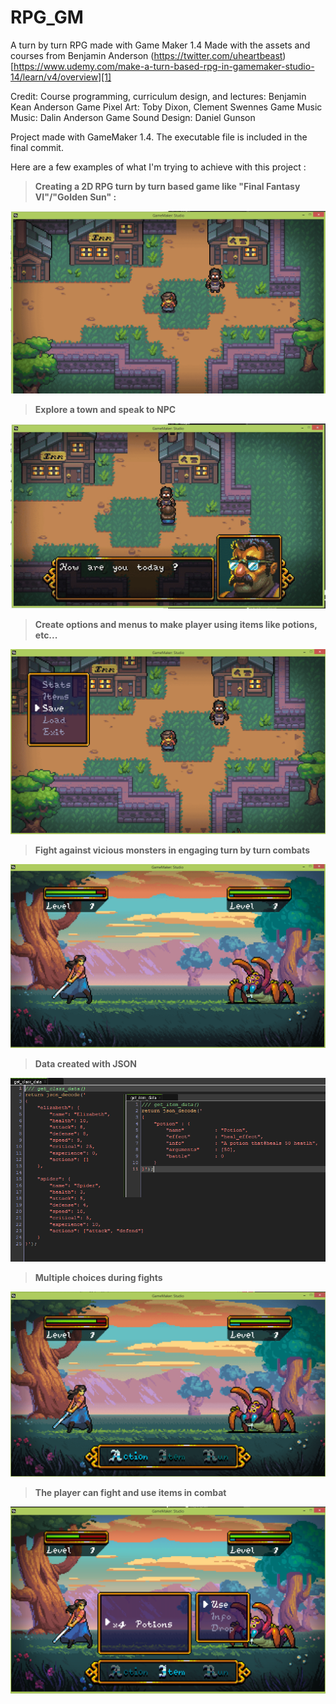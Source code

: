 # RPG_GM
A turn by turn RPG made with Game Maker 1.4
Made with the assets and courses from Benjamin Anderson (https://twitter.com/uheartbeast)
[https://www.udemy.com/make-a-turn-based-rpg-in-gamemaker-studio-14/learn/v4/overview][1]

Credit:
Course programming, curriculum design, and lectures: Benjamin Kean Anderson
Game Pixel Art: Toby Dixon, Clement Swennes
Game Music Music: Dalin Anderson
Game Sound Design: Daniel Gunson

Project made with GameMaker 1.4.
The executable file is included in the final commit.

Here are a few examples of what I'm trying to achieve with this project :
> **Creating a 2D RPG turn by turn based game like "Final Fantasy VI"/"Golden Sun" :** 

[![PLG01](img/img01.png)](img/img01.png)

> **Explore a town and speak to NPC** 

[![PLG02](img/img02.png)](img/img02.png)

> **Create options and menus to make player using items like potions, etc...**

[![PLG03](img/img03.png)](img/img03.png)

> **Fight against vicious monsters in engaging turn by turn combats**

[![PLG04](img/img04.png)](img/img04.png)

> **Data created with JSON**

[![PLG05](img/img05.png)](img/img05.png)

> **Multiple choices during fights**

[![PLG07](img/img07.png)](img/img07.png)

> **The player can fight and use items in combat**

[![PLG06](img/img06.png)](img/img06.png)